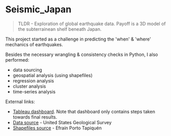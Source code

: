 # Seismic_Japan

> TLDR - Exploration of global earthquake data. Payoff is a 3D model of the subterrainean shelf beneath Japan.


This project started as a challenge in predicting the 'when' & 'where' mechanics of earthquakes. 

Besides the necessary wrangling & consistency checks in Python, I also performed:
  * data sourcing
  * geospatial analysis (using shapefiles)
  * regression analysis
  * cluster analysis
  * time-series analysis


External links:
 * [Tableau dashboard](https://public.tableau.com/views/EarthlyJapan/SeismicDashboard?:language=en-US&:display_count=n&:origin=viz_share_link). Note that dashboard only contains steps taken towards final results.
 * [Data source](https://www.kaggle.com/usgs/earthquake-database) - United States Geological Survey
 * [Shapefiles source](https://tapiquen-sig.jimdofree.com/english-version/free-downloads/united-states/) - Efraín Porto Tapiquén
